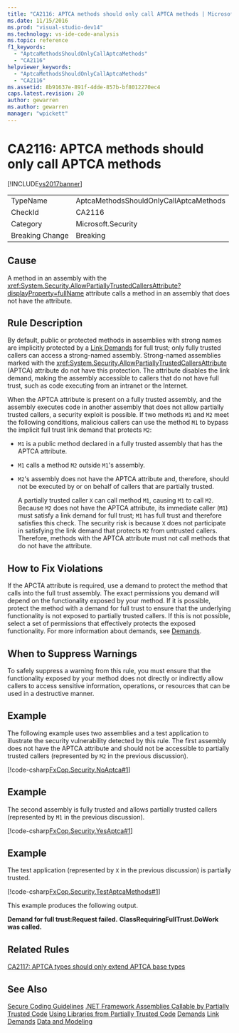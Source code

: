 ```yaml
---
title: "CA2116: APTCA methods should only call APTCA methods | Microsoft Docs"
ms.date: 11/15/2016
ms.prod: "visual-studio-dev14"
ms.technology: vs-ide-code-analysis
ms.topic: reference
f1_keywords:
  - "AptcaMethodsShouldOnlyCallAptcaMethods"
  - "CA2116"
helpviewer_keywords:
  - "AptcaMethodsShouldOnlyCallAptcaMethods"
  - "CA2116"
ms.assetid: 8b91637e-891f-4dde-857b-bf8012270ec4
caps.latest.revision: 20
author: gewarren
ms.author: gewarren
manager: "wpickett"
---
```

# CA2116: APTCA methods should only call APTCA methods
[!INCLUDE[vs2017banner](../includes/vs2017banner.md)]

|||
|-|-|
|TypeName|AptcaMethodsShouldOnlyCallAptcaMethods|
|CheckId|CA2116|
|Category|Microsoft.Security|
|Breaking Change|Breaking|

## Cause
 A method in an assembly with the <xref:System.Security.AllowPartiallyTrustedCallersAttribute?displayProperty=fullName> attribute calls a method in an assembly that does not have the attribute.

## Rule Description
 By default, public or protected methods in assemblies with strong names are implicitly protected by a [Link Demands](https://msdn.microsoft.com/library/a33fd5f9-2de9-4653-a4f0-d9df25082c4d) for full trust; only fully trusted callers can access a strong-named assembly. Strong-named assemblies marked with the <xref:System.Security.AllowPartiallyTrustedCallersAttribute> (APTCA) attribute do not have this protection. The attribute disables the link demand, making the assembly accessible to callers that do not have full trust, such as code executing from an intranet or the Internet.

 When the APTCA attribute is present on a fully trusted assembly, and the assembly executes code in another assembly that does not allow partially trusted callers, a security exploit is possible. If two methods `M1` and `M2` meet the following conditions, malicious callers can use the method `M1` to bypass the implicit full trust link demand that protects `M2`:

- `M1` is a public method declared in a fully trusted assembly that has the APTCA attribute.

- `M1` calls a method `M2` outside `M1`'s assembly.

- `M2`'s assembly does not have the APTCA attribute and, therefore, should not be executed by or on behalf of callers that are partially trusted.

  A partially trusted caller `X` can call method `M1`, causing `M1` to call `M2`. Because `M2` does not have the APTCA attribute, its immediate caller (`M1`) must satisfy a link demand for full trust; `M1` has full trust and therefore satisfies this check. The security risk is because `X` does not participate in satisfying the link demand that protects `M2` from untrusted callers. Therefore, methods with the APTCA attribute must not call methods that do not have the attribute.

## How to Fix Violations
 If the APCTA attribute is required, use a demand to protect the method that calls into the full trust assembly. The exact permissions you demand will depend on the functionality exposed by your method. If it is possible, protect the method with a demand for full trust to ensure that the underlying functionality is not exposed to partially trusted callers. If this is not possible, select a set of permissions that effectively protects the exposed functionality. For more information about demands, see [Demands](https://msdn.microsoft.com/e5283e28-2366-4519-b27d-ef5c1ddc1f48).

## When to Suppress Warnings
 To safely suppress a warning from this rule, you must ensure that the functionality exposed by your method does not directly or indirectly allow callers to access sensitive information, operations, or resources that can be used in a destructive manner.

## Example
 The following example uses two assemblies and a test application to illustrate the security vulnerability detected by this rule. The first assembly does not have the APTCA attribute and should not be accessible to partially trusted callers (represented by `M2` in the previous discussion).

 [!code-csharp[FxCop.Security.NoAptca#1](../snippets/csharp/VS_Snippets_CodeAnalysis/FxCop.Security.NoAptca/cs/FxCop.Security.NoAptca.cs#1)]

## Example
 The second assembly is fully trusted and allows partially trusted callers (represented by `M1` in the previous discussion).

 [!code-csharp[FxCop.Security.YesAptca#1](../snippets/csharp/VS_Snippets_CodeAnalysis/FxCop.Security.YesAptca/cs/FxCop.Security.YesAptca.cs#1)]

## Example
 The test application (represented by `X` in the previous discussion) is partially trusted.

 [!code-csharp[FxCop.Security.TestAptcaMethods#1](../snippets/csharp/VS_Snippets_CodeAnalysis/FxCop.Security.TestAptcaMethods/cs/FxCop.Security.TestAptcaMethods.cs#1)]

 This example produces the following output.

 **Demand for full trust:Request failed.**
**ClassRequiringFullTrust.DoWork was called.**
## Related Rules
 [CA2117: APTCA types should only extend APTCA base types](../code-quality/ca2117-aptca-types-should-only-extend-aptca-base-types.md)

## See Also
 [Secure Coding Guidelines](https://msdn.microsoft.com/library/4f882d94-262b-4494-b0a6-ba9ba1f5f177)
 [.NET Framework Assemblies Callable by Partially Trusted Code](https://msdn.microsoft.com/a417fcd4-d3ca-4884-a308-3a1a080eac8d)
 [Using Libraries from Partially Trusted Code](https://msdn.microsoft.com/library/dd66cd4c-b087-415f-9c3e-94e3a1835f74)
 [Demands](https://msdn.microsoft.com/e5283e28-2366-4519-b27d-ef5c1ddc1f48)
 [Link Demands](https://msdn.microsoft.com/library/a33fd5f9-2de9-4653-a4f0-d9df25082c4d)
 [Data and Modeling](https://msdn.microsoft.com/library/8c37635d-e2c1-4b64-a258-61d9e87405e6)
